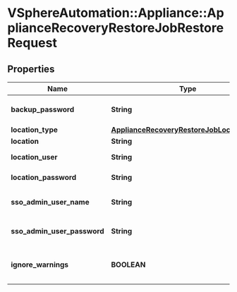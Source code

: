 # VSphereAutomation::Appliance::ApplianceRecoveryRestoreJobRestoreRequest

## Properties
Name | Type | Description | Notes
------------ | ------------- | ------------- | -------------
**backup_password** | **String** | a password for a backup piece | [optional] 
**location_type** | [**ApplianceRecoveryRestoreJobLocationType**](ApplianceRecoveryRestoreJobLocationType.md) |  | [optional] 
**location** | **String** | path or url | [optional] 
**location_user** | **String** | username for location | [optional] 
**location_password** | **String** | password for location | [optional] 
**sso_admin_user_name** | **String** | Administrators Username for SSO. | [optional] 
**sso_admin_user_password** | **String** | The password for SSO admin user. | [optional] 
**ignore_warnings** | **BOOLEAN** | The flag to ignore warnings during restore | [optional] 


